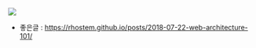 
![](https://rhostem.github.io/static/main-98c2b9b44b2f9d34ca9d316aff14a8ae-4945e.png)
- 좋은글 : https://rhostem.github.io/posts/2018-07-22-web-architecture-101/
